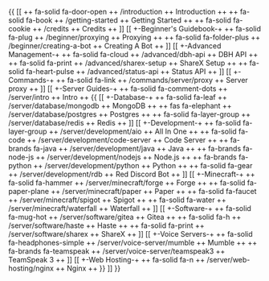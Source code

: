 {{
[[
++ fa-solid fa-door-open ++ /introduction ++ Introduction ++
++ fa-solid fa-book ++ /getting-started ++ Getting Started ++
++ fa-solid fa-cookie ++ /credits ++ Credits ++
]]
[[ +-Beginner's Guidebook-+
++ fa-solid fa-plug ++ /beginner/proxying ++ Proxying ++
++ fa-solid fa-folder-plus ++ /beginner/creating-a-bot ++ Creating A Bot ++
]]
[[ +-Advanced Management-+
++ fa-solid fa-cloud ++ /advanced/dbh-api ++ DBH API ++
++ fa-solid fa-print ++ /advanced/sharex-setup ++ ShareX Setup ++
++ fa-solid fa-heart-pulse ++ /advanced/status-api ++ Status API ++ 
]]
[[ +-Commands-+
++ fa-solid fa-link ++ /commands/server/proxy ++ Server proxy ++
]]
[[ +-Server Guides-+
++ fa-solid fa-comment-dots ++ /server/intro ++ Intro ++
{{
[[ +-Database-+
++ fa-solid fa-leaf ++ /server/database/mongodb ++ MongoDB ++
++ fas fa-elephant ++ /server/database/postgres ++ Postgres ++
++ fa-solid fa-layer-group ++ /server/database/redis ++ Redis ++
]]
[[ +-Development-+
++ fa-solid fa-layer-group ++ /server/development/aio ++ All In One ++
++ fa-solid fa-code ++ /server/development/code-server ++ Code Server ++
++ fa-brands fa-java ++ /server/development/java ++ Java ++
++ fa-brands fa-node-js ++ /server/development/nodejs ++ Node.js ++
++ fa-brands fa-python ++ /server/development/python ++ Python ++
++ fa-solid fa-gear ++ /server/development/rdb ++ Red Discord Bot ++
]]
[[ +-Minecraft-+
++ fa-solid fa-hammer ++ /server/minecraft/forge ++ Forge ++
++ fa-solid fa-paper-plane ++ /server/minecraft/paper ++ Paper ++
++ fa-solid fa-faucet ++ /server/minecraft/spigot ++ Spigot ++
++ fa-solid fa-water ++ /server/minecraft/waterfall ++ Waterfall ++
]]
[[ +-Software-+
++ fa-solid fa-mug-hot ++ /server/software/gitea ++ Gitea ++
++ fa-solid fa-h ++ /server/software/haste ++ Haste ++
++ fa-solid fa-print ++ /server/software/sharex ++ ShareX ++
]]
[[ +-Voice Servers-+
++ fa-solid fa-headphones-simple ++ /server/voice-server/mumble ++ Mumble ++
++ fa-brands fa-teamspeak ++ /server/voice-server/teamspeak3 ++ TeamSpeak 3 ++
]]
[[ +-Web Hosting-+
++ fa-solid fa-n ++ /server/web-hosting/nginx ++ Nginx ++
}}
]]
}}
